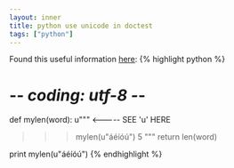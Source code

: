 ```yaml
---
layout: inner
title: python use unicode in doctest
tags: ["python"]
---
```

Found this useful information [here](http://stackoverflow.com/a/1734503/31610):
{% highlight python %}
# -*- coding: utf-8 -*-
def mylen(word):
  u"""        <----- SEE 'u' HERE
  >>> mylen(u"áéíóú")
  5
  """
  return len(word)

print mylen(u"áéíóú")
{% endhighlight %}

